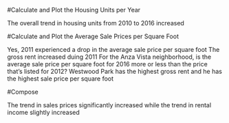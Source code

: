 #Calculate and Plot the Housing Units per Year

The overall trend in housing units from 2010 to 2016 increased

#Calculate and Plot the Average Sale Prices per Square Foot

Yes, 2011 experienced a drop in the average sale price per square foot 
The gross rent increased duing 2011
For the Anza Vista neighborhood, is the average sale price per square foot for 2016 more or less than the price that’s listed for 2012?
Westwood Park has the highest gross rent and he has the highest sale price per square foot

#Compose

The trend in sales prices significantly increased while the trend in rental income slightly increased
